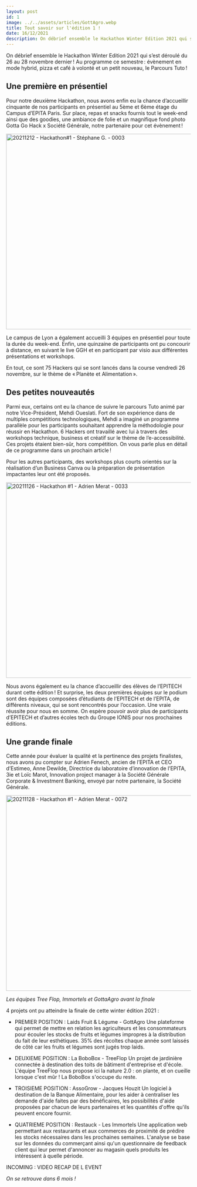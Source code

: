 ```yaml
---
layout: post
id: 1
image: ../../assets/articles/GottAgro.webp
title: Tout savoir sur l'édition 1 !
date: 16/12/2021
description: On débrief ensemble le Hackathon Winter Edition 2021 qui s’est déroulé du 26 au 28 novembre dernier. Au programme ce semestre, évènement en mode hybrid, pizza et café à volonté et un petit nouveau, le Parcours Tuto !
---
```


<hback>
<hcontent>

<p>
On débrief ensemble le Hackathon Winter Edition 2021 qui s’est déroulé du 26 au 28 novembre dernier ! Au programme ce semestre : évènement en mode hybrid, 
pizza et café à volonté et un petit nouveau, le Parcours Tuto !

## Une première en présentiel
Pour notre deuxième Hackathon, nous avons enfin eu la chance d’accueillir cinquante de nos 
participants en présentiel au 5ème et 6ème étage du Campus d’EPITA Paris. Sur place, repas 
et snacks fournis tout le week-end ainsi que des goodies, une ambiance de folie et un 
magnifique fond photo Gotta Go Hack x Société Générale, notre partenaire pour cet 
évènement ! 

<img src="https://live.staticflickr.com/65535/51785841336_ae28739931_c.jpg" width="800" height="533" alt="20211212 - Hackathon#1 - Stéphane G. - 0003">

Le campus de Lyon a également accueilli 3 équipes en présentiel pour toute la durée du 
week-end. Enfin, une quinzaine de participants ont pu concourir à distance, en suivant le 
live GGH et en participant par visio aux différentes présentations et workshops. 

En tout, ce sont 75 Hackers qui se sont lancés dans la course vendredi 26 novembre, sur 
le thème de « Planète et Alimentation ». 


## Des petites nouveautés
Parmi eux, certains ont eu la chance de suivre le parcours Tuto animé par notre 
Vice-Président, Mehdi Oueslati. Fort de son expérience dans de multiples compétitions 
technologiques, Mehdi a imaginé un programme parallèle pour les participants souhaitant 
apprendre la méthodologie pour réussir en Hackathon. 6 Hackers ont travaillé avec lui à 
travers des workshops technique, business et créatif sur le thème de l’e-accessibilité. 
Ces projets étaient bien-sûr, hors compétition. On vous parle plus en détail de ce 
programme dans un prochain article ! 

Pour les autres participants, des workshops plus courts orientés sur la réalisation d’un Business Canva ou la préparation de présentation impactantes 
leur ont été proposés. 

<img src="https://live.staticflickr.com/65535/51785035792_f649b48373_c.jpg" width="800" height="533" alt="20211126 - Hackathon #1 - Adrien Merat - 0033">

Nous avons également eu la chance d’accueillir des élèves de l’EPITECH durant cette 
édition ! Et surprise, les deux premières équipes sur le podium sont des équipes composées 
d’étudiants de l’EPITECH et de l’EPITA, de différents niveaux, qui se sont rencontrés pour 
l’occasion. Une vraie réussite pour nous en somme. On espère pouvoir avoir plus de 
participants d’EPITECH et d’autres écoles tech du Groupe IONIS pour nos prochaines 
éditions. 


## Une grande finale

Cette année pour évaluer la qualité et la pertinence des projets finalistes, nous avons pu compter sur Adrien Fenech, ancien de l’EPITA et CEO d’Estimeo, 
Anne Dewilde, Directrice du laboratoire d’innovation de l’EPITA, 3ie et Loïc Marot, Innovation project manager à la Société Générale Corporate & Investment 
Banking, envoyé par notre partenaire, la Société Générale.


<img src="https://live.staticflickr.com/65535/51786469664_8e8c1617e0_c.jpg" width="800" height="533" alt="20211128 - Hackathon #1 - Adrien Merat - 0072">

*Les équipes Tree Flop, Immortels et GottaAgro avant la finale*



4 projets ont pu atteindre la finale de cette winter édition 2021 :
- PREMIER POSITION : Laids Fruit & Légume - GottAgro 
Une plateforme qui permet de mettre en relation les agriculteurs et les consommateurs pour écouler  les stocks de fruits et légumes impropres à la 
distribution du fait de leur esthétiques. 35% des récoltes  chaque année sont laissés de côté car les fruits et légumes sont jugés trop laids.

- DEUXIEME POSITION : La BoboBox - TreeFlop
Un projet de jardinière connectée à destination des toits de bâtiment d'entreprise et d'école. L'équipe TreeFlop nous propose ici la nature 2.0 : 
on plante, et on cueille lorsque c'est mûr ! La BoboBox s'occupe du reste.

- TROISIEME POSITION : AssoGrow - Jacques Houzit
Un logiciel à destination de la Banque Alimentaire, pour les aider à centraliser les demande d'aide faites par des bénéficaires, les possibilités 
d'aide proposées par chacun de leurs partenaires et les quantités d'offre qu'ils peuvent encore fournir.

- QUATRIEME POSITION : Restauck - Les Immortels
Une application web permettant aux restaurants et aux commerces de proximité de prédire les stocks nécessaires dans les prochaines semaines. L'analyse se 
base sur les données du commerçant ainsi qu'un questionnaire de feedback client qui leur permet d'annoncer au magasin quels produits les intéressent à 
quelle période.



INCOMING : VIDEO RECAP DE L EVENT

*On se retrouve dans 6 mois !*

</hcontent>
</hback>